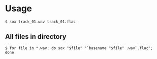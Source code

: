 # Usage
```shell
$ sox track_01.wav track_01.flac
```

## All files in directory
```shell
$ for file in *.wav; do sox "$file" "`basename "$file" .wav`.flac"; done
```
